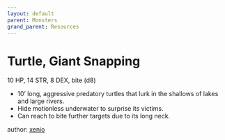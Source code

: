 ```yaml
---
layout: default
parent: Monsters
grand_parent: Resources
---
```


# Turtle, Giant Snapping 
10 HP, 14 STR, 8 DEX, bite (d8)
- 10’ long, aggressive predatory turtles that lurk in the shallows of lakes and large rivers.
- Hide motionless underwater to surprise its victims.
- Can reach to bite further targets due to its long neck.

author: [xenio](https://xenioinabottle.blogspot.com)
